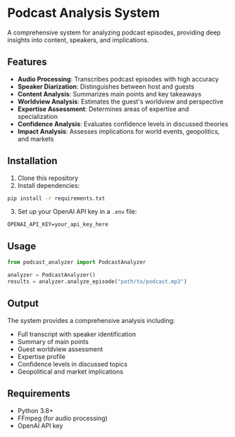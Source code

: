 # Podcast Analysis System

A comprehensive system for analyzing podcast episodes, providing deep insights into content, speakers, and implications.

## Features

- **Audio Processing**: Transcribes podcast episodes with high accuracy
- **Speaker Diarization**: Distinguishes between host and guests
- **Content Analysis**: Summarizes main points and key takeaways
- **Worldview Analysis**: Estimates the guest's worldview and perspective
- **Expertise Assessment**: Determines areas of expertise and specialization
- **Confidence Analysis**: Evaluates confidence levels in discussed theories
- **Impact Analysis**: Assesses implications for world events, geopolitics, and markets

## Installation

1. Clone this repository
2. Install dependencies:
```bash
pip install -r requirements.txt
```
3. Set up your OpenAI API key in a `.env` file:
```
OPENAI_API_KEY=your_api_key_here
```

## Usage

```python
from podcast_analyzer import PodcastAnalyzer

analyzer = PodcastAnalyzer()
results = analyzer.analyze_episode("path/to/podcast.mp3")
```

## Output

The system provides a comprehensive analysis including:
- Full transcript with speaker identification
- Summary of main points
- Guest worldview assessment
- Expertise profile
- Confidence levels in discussed topics
- Geopolitical and market implications

## Requirements

- Python 3.8+
- FFmpeg (for audio processing)
- OpenAI API key 